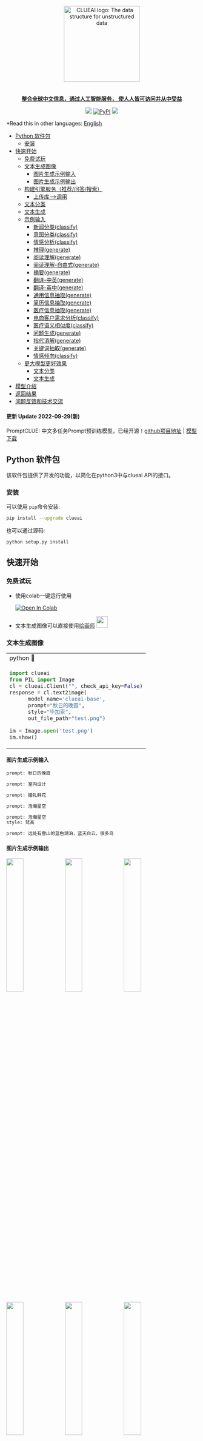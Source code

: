 
<p align="center">
<br>
<br>
<br>
<a href="https://clueai.cn"><img src="docs/imgs/logo.png" alt="CLUEAI logo: The data structure for unstructured data" width="200px"></>
<br>
<br>
<br>
<b>整合全球中文信息，通过人工智能服务， 使人人皆可访问并从中受益</b>
</p>


<p align=center>
<a href=""> <img src="https://img.shields.io/badge/language-python3.6+-brightgreen.svg?style=plastic"></a>
<a href="https://pypi.org/project/clueai/"><img alt="PyPI" src="https://img.shields.io/pypi/v/clueai?label=PyPI&logo=pypi&logoColor=white&style=flat-square"></a>
<a href="https://colab.research.google.com/drive/1H5J03ek3kpKschQ32mhX-y0JyRo1mIXN#scrollTo=zMSp1naSL8X9"> <img src="https://colab.research.google.com/assets/colab-badge.svg"></a>
</p>

*Read this in other languages: [English](docs/README_en.md)

- [Python 软件包](#python-软件包)
  - [安装](#安装)
- [快速开始](#快速开始)
  - [免费试玩](#免费试玩)
  - [文本生成图像](#文本生成图像)
    - [图片生成示例输入](#图片生成示例输入)
    - [图片生成示例输出](#图片生成示例输出)
  - [构建引擎服务（推荐/问答/搜索）](#构建引擎服务推荐问答搜索)
    - [上传库-->调用](#上传库--调用)
  - [文本分类](#文本分类)
  - [文本生成](#文本生成)
  - [示例输入](#示例输入)
    - [新闻分类(classify)](#新闻分类classify)
    - [意图分类(classify)](#意图分类classify)
    - [情感分析(classify)](#情感分析classify)
    - [推理(generate)](#推理generate)
    - [阅读理解(generate)](#阅读理解generate)
    - [阅读理解-自由式(generate)](#阅读理解-自由式generate)
    - [摘要(generate)](#摘要generate)
    - [翻译-中英(generate)](#翻译-中英generate)
    - [翻译-英中(generate)](#翻译-英中generate)
    - [通用信息抽取(generate)](#通用信息抽取generate)
    - [简历信息抽取(generate)](#简历信息抽取generate)
    - [医疗信息抽取(generate)](#医疗信息抽取generate)
    - [电商客户需求分析(classify)](#电商客户需求分析classify)
    - [医疗语义相似度(classify)](#医疗语义相似度classify)
    - [问题生成(generate)](#问题生成generate)
    - [指代消解(generate)](#指代消解generate)
    - [关键词抽取(generate)](#关键词抽取generate)
    - [情感倾向(classify)](#情感倾向classify)
  - [更大模型更好效果](#更大模型更好效果)
    - [文本分类](#文本分类-1)
    - [文本生成](#文本生成-1)
- [模型介绍](#模型介绍)
- [返回结果](#返回结果)
- [问题反馈和技术交流](#问题反馈和技术交流)

#### 更新 Update 2022-09-29(新)
PromptCLUE: 中文多任务Prompt预训练模型，已经开源！<a href='https://github.com/clue-ai/PromptCLUE'>github项目地址</a> | <a href='https://huggingface.co/ClueAI/PromptCLUE'>模型下载</a>

## Python 软件包

该软件包提供了开发的功能，以简化在python3中与clueai API的接口。

### 安装

可以使用 `pip`命令安装:

```bash
pip install --upgrade clueai
```

也可以通过源码:

```bash
python setup.py install
```
## 快速开始

### 免费试玩

* 使用colab一键运行使用
  
  [![Open In Colab](https://colab.research.google.com/assets/colab-badge.svg)](https://colab.research.google.com/drive/1H5J03ek3kpKschQ32mhX-y0JyRo1mIXN#scrollTo=zMSp1naSL8X9)

* 文本生成图像可以直接使用[绘画师](https://clueai.cn/clueai/t2i/) <a href="https://clueai.cn/clueai/t2i/" target="_blank"><img src="docs/imgs/painting.png" width="30px"></a>
  
### 文本生成图像
<table>
<tr>
<td> python 🔐 </td>
</tr>

<tr>
<td>

```python
import clueai
from PIL import Image
cl = clueai.Client("", check_api_key=False)
response = cl.text2image(
      model_name='clueai-base',
      prompt="秋日的晚霞",
      style="毕加索",
      out_file_path="test.png") 

im = Image.open('test.png')
im.show()
```
</td>

</tr>
</table>

#### 图片生成示例输入
```bash
prompt: 秋日的晚霞
```


```bash
prompt: 室内设计
```


```bash
prompt: 婚礼鲜花
```


```bash
prompt: 浩瀚星空
```


```bash
prompt: 浩瀚星空
style: 梵高
```


```bash
prompt: 远处有雪山的蓝色湖泊，蓝天白云，很多鸟
```

#### 图片生成示例输出

<p float="left">
   <img src="docs/imgs/秋日的晚霞.png"  width="30%" height="30%" />   
   <img src="docs/imgs/室内设计.png"  width="30%" height="30%" />   
   <img src="docs/imgs/婚礼鲜花.png"  width="30%" height="30%" /> 
   <img src="docs/imgs/浩瀚星空.png"  width="30%" height="30%" /> 
   <img src="docs/imgs/浩瀚星空-梵高.png"  width="30%" height="30%" /> 
   <img src="docs/imgs/雪山.png"  width="30%" height="30%" /> 
</p>  

### 构建引擎服务（推荐/问答/搜索）
#### 上传库-->调用
首先通过上传数据文件(json)和指定需要查询的文本字段，借助clueai构建独立引擎服务； 
然后通过传入需要推荐/问题的query和引擎的engine_key即可使用, 可以参考examples下的test.json

<table>
<tr>
<td> 上传文件 🔐 </td>
<td> 调用引擎 🔐 </td>
</tr>

<tr>

<td>

```python
import clueai
cl = clueai.Client("", check_api_key=False)
response = cl.upload_corpus(
      model_name='clueai-base',
      file_path="./examples/law_test.json",
      field="title"
      )
engine_key = response["engine_key"]
print("engine key: ", engine_key)
```

</td>
<td>

```python
import clueai
cl = clueai.Client("", check_api_key=False)
response = cl.search(
      model_name='clueai-base',
      engine_key=engine_key,
      query="法律案例"
      )
print('prediction: {}'.format(response.matches))
```

</td>
</tr>
</table>

### 文本分类
<table>
<tr>
<td> python 🔐 </td>
<td> curl 🔐⚡⚡ </td>
</tr>

<tr>
<td>

```python
import clueai
from clueai.classify import Example
cl = clueai.Client("", check_api_key=False)
response = cl.classify(
      model_name='clueai-base',
      task_name='产品分类',
      inputs=["强大图片处理器，展现自然美丽的你,,修复部分小错误，提升整体稳定性。", "求闲置买卖，精品购物，上畅易无忧闲置商城，安全可信，优质商品有保障"],
      labels = ["美颜", "二手", "外卖", "办公", "求职"])
print('prediction: {}'.format(response.classifications))
```
</td>
<td>

```python
curl --location --request POST 'https://www.modelfun.cn/modelfun/api/serving_api' \
    --header 'Content-Type: application/json' \
    --header 'Model-name: clueai-base' \
    --data '{
       "task_type": "classify",
       "task_name": "产品分类",
       "input_data": ["强大图片处理器，展现自然美丽的你,,修复部分小错误，提升整体稳定性。", "求闲置买卖，精品购物，上畅易无忧闲置商城，安全可信，优质商品有保障"],
       "labels": ["美颜", "二手", "外卖", "办公", "求职"]
       }'

```
</td>

</tr>
</table>

### 文本生成
<table>
<tr>
<td> python 🔐 </td>
<td> curl 🔐⚡⚡ </td>
</tr>

<tr>
<td>

```python
import clueai

# initialize the Clueai Client with an API Key
cl = clueai.Client("", check_api_key=False)
prompt= '''
摘要：
本文总结了十个可穿戴产品的设计原则，而这些原则，同样也是笔者认为是这个行业最吸引人的地方：1.为人们解决重复性问题；2.从人开始，而不是从机器开始；3.要引起注意，但不要刻意；4.提升用户能力，而不是取代人
答案：
'''
# generate a prediction for a prompt 
# 需要返回得分的话，指定return_likelihoods="GENERATION"
prediction = cl.generate(
            model_name='clueai-base',
            prompt=prompt)
            
# print the predicted text          
print('prediction: {}'.format(prediction.generations[0].text))
```
</td>
<td>

```python
curl --location --request POST 'https://www.modelfun.cn/modelfun/api/serving_api' \
    --header 'Content-Type: application/json' \
    --header 'Model-name: clueai-base' \
    --data '{
       "task_type": "generate",
       "task_name": "摘要",
       "input_data": ["摘要：\n本文总结了十个可穿戴产品的设计原则，而这些原则，同样也是笔者认为是这个行业最吸引人的地方：1.为人们解决重复性问题；2.从人开始，而不是从机器开始；3.要引起注意，但不要刻意；4.提升用户能力，而不是取代人\n答案："]
       }'

```
</td>

</tr>
</table>

### 示例输入
#### 新闻分类(classify)
```bash
Input:
新闻分类：
今天（3日）稍早，中时新闻网、联合新闻网等台媒消息称，佩洛西3日上午抵台“立法院”，台湾新党一早8时就到台“立法院”外抗议，高喊：“佩洛西，滚蛋！”台媒报道称，新党主席吴成典表示，佩洛西来台一点道理都没有，“平常都说来者是客，但这次来的是祸！是来祸害台湾的。”他说，佩洛西给台湾带来祸害，“到底还要欢迎什么”。
选项：财经，法律，国际，军事
答案：

Model output:
国际
```

#### 意图分类(classify)
```bash
Input:
意图分类：
帮我定一个周日上海浦东的房间
选项：闹钟，文学，酒店，艺术，体育，健康，天气，其他
答案：

Model output:
酒店
```

#### 情感分析(classify)
```bash
Input:
情感分析：
这个看上去还可以，但其实我不喜欢
选项：积极，消极
答案：

Model output:
消极
```

#### 推理(generate)
```bash
Input:
推理关系判断：
前提：小明今天在北京
假设：小明在深圳旅游
选项：矛盾，蕴含，中立
答案：

Model output:
矛盾
```

#### 阅读理解(generate)
```bash
Input:
阅读理解：
段落：海外网8月2日电据美国《国会山报》8月1日报道，三名美国众议院议员日前致信美国政府问责局（GAO），要求审查联邦政府应对猴痘疫情的措施是否充分。
在信中，三名众议员称美国的公共卫生系统“严重受损”，联邦政府应对猴痘疫情行动迟缓，分发试剂和疫苗的工作出现延误，影响了遏制疫情传播的能力，而数百万剂的猴痘疫苗历经数月才获得批准，从一家丹麦工厂发往美国。
议员们还要求美国政府问责局审查美疾病控制和预防中心、食品和药物管理局、国土安全部，查明这些联邦机构是否为应对猴痘疫情做出了充分准备，是否借鉴了应对新冠疫情的经验教训。
美媒称，几个星期以来，美国国会议员频频就猴痘疫情应对措施向联邦政府施压，呼吁政府宣布进入公共卫生紧急状态。截至目前，美国疾病控制与预防中心已经确认了5000多例猴痘病例。考虑到仍有许多民众无法进行猴痘病毒检测，当前的病例数可能被低估。
问题：联邦政府应对疫情有什么问题？
答案：

Model output:
联邦政府应对猴痘疫情行动迟缓,分发试剂和疫苗的工作出现延误,影响了遏制疫情传播的能力
```
#### 阅读理解-自由式(generate)
```bash
Input:
阅读以下对话并回答问题。
男：今天怎么这么晚才来上班啊？女：昨天工作到很晚，而且我还感冒了。男：那你回去休息吧，我帮你请假。女：谢谢你。
问题：女的怎么样？
选项：正在工作，感冒了，在打电话，要出差。
答案：

Model output:
感冒了
```

#### 摘要(generate)
```bash
Input:
为下面的文章生成摘要：
北京时间9月5日12时52分，四川甘孜藏族自治州泸定县发生6.8级地震。地震发生后，领导高度重视并作出重要指示，要求把抢救生命作为首要任务，全力救援受灾群众，最大限度减少人员伤亡
答案：

Model output:
四川甘孜州泸定县发生6.8级地震
```

#### 翻译-中英(generate)
```bash
Input:
翻译成英文：
议长去了台湾，中国人民很愤怒。
答案：

Model output:
The Speaker went to Taiwan, and the Chinese people were angry.
```

#### 翻译-英中(generate)
```bash
Input:
翻译成中文：
This is a dialogue robot that can talk to people.
答案：

Model output:
这是一个能与人对话的机器人。
```
#### 通用信息抽取(generate)
```bash
Input:
信息抽取：
据新华社电广东省清远市清城区政府昨日对外发布信息称,日前被实名举报涉嫌勒索企业、说“分分钟可以搞垮一间厂”的清城区环保局局长陈柏,已被免去清城区区委委员
问题：机构名，人名，职位
答案：

Model output:
机构名:新华社,清城区环保局,清城区区委
人名:陈柏
职位:局长
```

#### 简历信息抽取(generate)
```bash
Input:
阅读文本抽取关键信息：
张玄武2000年出生中国国籍无境外居留权博士学历现任杭州线锁科技技术总监。
问题：机构，人名，职位，籍贯，专业，国籍，学历，种族
答案：

Model output:
机构:杭州线锁科技
人名:张玄武
职位:技术总监
国籍:中国国籍
学历:博士学历```
```

#### 医疗信息抽取(generate)
```bash
Input:
找出指定的信息：
我今天胃不舒服，手有点麻木，浑身不舒服，前几天去医院医生说我有胃炎
问题：症状，治疗，检查，身体部位，疾病
答案：

Model output:
症状:胃不舒服,麻木,浑身不舒服,胃炎
```

#### 电商客户需求分析(classify)
```bash
Input:
电商客户诉求分类：
收到但不太合身，可以退换吗
选项：买家咨询商品是否支持花呗付款，买家表示收藏关注店铺，买家咨询退换货规则，买家需要商品推荐
答案：

Model output:
买家咨询退换货规则
```

#### 医疗语义相似度(classify)
```bash
Input:
下面句子是否表示了相同的语义：
文本1：糖尿病腿麻木怎么办？
文本2：糖尿病怎样控制生活方式
选项：相似，不相似
答案：

Model output:
不相似
```

#### 问题生成(generate)
```bash
Input:
问题生成：
中新网2022年9月22日电 22日，商务部召开例行新闻发布会，商务部新闻发言人束珏婷表示，今年1-8月，中国实际使用外资1384亿美元，增长20.2%；其中，欧盟对华投资增长123.7%(含通过自由港投资数据)。这充分表明，包括欧盟在内的外国投资者持续看好中国市场，希望继续深化对华投资合作。
答案：

Model output:
1、今年1-8月,中国实际使用外资增长了多少? 2、欧盟对华投资增长了多少? 
```

#### 指代消解(generate)
```bash
Input:
代词指向哪个名词短语：
段落：
当地时间9月21日，英国首相特拉斯在纽约会见了美国总统拜登。随后她便在推特上发文强调，英美是坚定盟友。推文下方还配上了她（代词）与拜登会面的视频。
问题：代词“她”指代的是？
答案：

Model output:
特拉斯 
```

#### 关键词抽取(generate)
```bash
Input:
 抽取关键词：
当地时间21日，美国联邦储备委员会宣布加息75个基点，将联邦基金利率目标区间上调到3.00%至3.25%之间，符合市场预期。这是美联储今年以来第五次加息，也是连续第三次加息，创自1981年以来的最大密集加息幅度。
关键词：

Model output:
美联储,加息75个基点,加息幅度
```


#### 情感倾向(classify)
```bash
文字中包含了怎样的情感：
超可爱的帅哥，爱了。。。
选项：厌恶，喜欢，开心，悲伤，惊讶，生气，害怕
答案：

Model output::
喜欢
```
### 更大模型更好效果

在用更大模型之前，你需要有个API key， 并且在创建`clueai.Client`对象时需要指定这个API key. API key 可以通过这个[平台](https://www.qclue.cn/)获得，下面是有关分类和生成任务的一个基本的示例

#### 文本分类
<table>
<tr>
<td> python 🔐 </td>
<td> curl 🔐⚡⚡ </td>
</tr>

<tr>
<td>

```python
import clueai
from clueai.classify import Example
# initialize the Clueai Client with an API Key
cl = clueai.Client('YOUR_API_KEY')
response = cl.classify(
  model_name='clueai-large',
  task_name='情感分析',
  task_name='产品分类',
  inputs=["强大图片处理器，展现自然美丽的你,,修复部分小错误，提升整体稳定性。", "求闲置买卖，精品购物，上畅易无忧闲置商城，安全可信，优质商品有保障"],
  labels = ["美颜", "二手", "外卖", "办公", "求职"])
  
print('prediction: {}'.format(response.classifications))
```
</td>
<td>

```python
curl --location --request POST 'https://www.modelfun.cn/modelfun/api/serving_api' \
  --header 'Content-Type: application/json' \
  --header 'Model-name: clueai-large' \
  --header 'Api-Key: BEARER {api_key}' \
  --data '{
       "task_type": "classify",
       "task_name": "产品分类",
       "input_data": ["强大图片处理器，展现自然美丽的你,,修复部分小错误，提升整体稳定性。", "求闲置买卖，精品购物，上畅易无忧闲置商城，安全可信，优质商品有保障"],
       "labels": ["美颜", "二手", "外卖", "办公", "求职"]
       }'
```
</td>

</tr>
</table>

#### 文本生成
<table>
<tr>
<td> python 🔐 </td>
<td> curl 🔐⚡⚡ </td>
</tr>

<tr>
<td>

```python
import clueai

# initialize the Clueai Client with an API Key
cl = clueai.Client('YOUR_API_KEY')
prompt= '''
摘要：
本文总结了十个可穿戴产品的设计原则，而这些原则，同样也是笔者认为是这个行业最吸引人的地方：1.为人们解决重复性问题；2.从人开始，而不是从机器开始；3.要引起注意，但不要刻意；4.提升用户能力，而不是取代人
答案：
'''
# generate a prediction for a prompt 
prediction = cl.generate(
            model_name='clueai-large',
            prompt=prompt)
            
# print the predicted text          
print('prediction: {}'.format(prediction.generations[0].text))
```
</td>
<td>

```python
curl --location --request POST 'https://www.modelfun.cn/modelfun/api/serving_api' \
    --header 'Content-Type: application/json' \
   --header 'Model-name: clueai-large' \
  --header 'Api-Key: BEARER {api_key}' \
    --data '{
       "task_type": "generate",
       "task_name": "摘要",
       "input_data": ["摘要：\n本文总结了十个可穿戴产品的设计原则，而这些原则，同样也是笔者认为是这个行业最吸引人的地方：1.为人们解决重复性问题；2.从人开始，而不是从机器开始；3.要引起注意，但不要刻意；4.提升用户能力，而不是取代人\n答案："]
       }'

```
</td>

</tr>
</table>

## 模型介绍

当您调用clueai的API时，我们为您的用例指定默认模型。 默认模型非常适合您开始使用，但是在生产环境中，我们建议您通过`model_name`参数自己指定特定模型。

## 返回结果

对于不同的任务返回相对应的clueai对象（例如，对于分类，将是“Classification”）。 

ClueAI 被[ClueAI](https://clueai.cn) 支持，并且相关协议可以查看[licensed](./LICENSE).

## 问题反馈和技术交流
  
<p float="left">
   <img src="https://github.com/clue-ai/clueai-python/blob/main/docs/imgs/clueai_group.jpeg"  width="35%" height="35%" />   
   <img src="https://github.com/clue-ai/clueai-python/blob/main/docs/imgs/brightmart.jpeg"  width="35%" height="35%" /> 
</p> 




